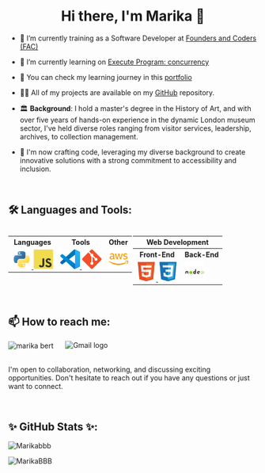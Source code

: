 <h1 align="center">Hi there, I'm Marika 👋</h1>


- 🌱 I’m currently training as a Software Developer at [Founders and Coders (FAC)](https://www.foundersandcoders.com/)
  
- 🧠 I’m currently learning on [Execute Program: concurrency](https://www.executeprogram.com/courses/javascript-concurrency)

- 📓 You can check my learning journey in this [portfolio](https://github.com/FAC29A/Marika_Portfolio/blob/main/README.md)

- 👨‍💻 All of my projects are available on my [GitHub](https://github.com/stars/MarikaBBB/lists/projects) repository.
  
- 🏛️ **Background**: I hold a master's degree in the History of Art, and with over five years of hands-on experience in the dynamic London museum sector, I've held diverse roles ranging from visitor services, leadership, archives, to collection management.

- 🌟 I'm now crafting code, leveraging my diverse background to create innovative solutions with a strong commitment to accessibility and inclusion.
<br>

<h2 align="left">🛠️ Languages and Tools:</h2>
<div style="display: flex; justify-content: space-between;"> 

  <!-- First table -->
 <div style="flex: 1; style="margin-right: 20px;">  
    <table>
      <tr>
        <th>Languages</th>
        <th>Tools</th>
        <th>Other</th>
      </tr>
      <tr>
        <td>
          <a href="https://www.python.org/">
            <img src="https://raw.githubusercontent.com/devicons/devicon/1119b9f84c0290e0f0b38982099a2bd027a48bf1/icons/python/python-original.svg" height="40" width="40" />
          </a>
          <a href="https://developer.mozilla.org/en-US/docs/Web/JavaScript">
            <img src="https://raw.githubusercontent.com/devicons/devicon/1119b9f84c0290e0f0b38982099a2bd027a48bf1/icons/javascript/javascript-original.svg" height="40" width="40" />
          </a>
        </td>
        <td>
          <a href="https://code.visualstudio.com/">
            <img src="https://raw.githubusercontent.com/devicons/devicon/1119b9f84c0290e0f0b38982099a2bd027a48bf1/icons/vscode/vscode-original.svg" height="40" width="40" />
          </a>
          <a href="https://git-scm.com/">
            <img src="https://raw.githubusercontent.com/devicons/devicon/1119b9f84c0290e0f0b38982099a2bd027a48bf1/icons/git/git-original.svg" height="40" width="40" />
          </a>
        </td>
        <td>
          <a href="https://aws.amazon.com/">
            <img src="https://raw.githubusercontent.com/devicons/devicon/1119b9f84c0290e0f0b38982099a2bd027a48bf1/icons/amazonwebservices/amazonwebservices-plain-wordmark.svg" height="40" width="40" />
          </a>
        </td>
      </tr>
    </table>
    </div>
  

  <!-- Second table -->
<div style="flex: 1;">
    <table>
      <tr>
        <th colspan="3">Web Development</th>
      </tr>
      <tr>
        <th>Front-End</th>
        <th>Back-End</th>
      </tr>
      <tr>
        <td>
          <a href="https://developer.mozilla.org/en-US/docs/Web/HTML/Reference">
            <img src="https://raw.githubusercontent.com/devicons/devicon/1119b9f84c0290e0f0b38982099a2bd027a48bf1/icons/html5/html5-original.svg" height="40" width="40" />
          </a>
          <a href="https://developer.mozilla.org/en-US/docs/Web/CSS/Reference">
            <img src="https://raw.githubusercontent.com/devicons/devicon/1119b9f84c0290e0f0b38982099a2bd027a48bf1/icons/css3/css3-original.svg" height="40" width="40" />
          </a>
        </td>
        <td>
          <a href="https://nodejs.org/">
            <img src="https://raw.githubusercontent.com/devicons/devicon/1119b9f84c0290e0f0b38982099a2bd027a48bf1/icons/nodejs/nodejs-original-wordmark.svg" height="40" width="40" />
          </a>
        </td>
      </tr>
    </table>
    </div>
 </div>  
<br>


<h2 align="left">📫 How to reach me:</h2>
<div align="left">
  <a href="https://www.linkedin.com/in/marika-bert/" target="_blank" style="text-decoration: none;">
    <img src="https://raw.githubusercontent.com/rahuldkjain/github-profile-readme-generator/master/src/images/icons/Social/linked-in-alt.svg" alt="marika bert" height="40" width="40" style="vertical-align: middle; margin-right: 20px;">
  </a>
  <a href="mailto:bertellimarika87@gmail.com" style="text-decoration: none; vertical-align: top;">
    <img src="https://logolook.net/wp-content/uploads/2021/06/Gmail-Logo.png" alt="Gmail logo" height="40" width="55">
  </a>
</div>

<br>

I'm open to collaboration, networking, and discussing exciting opportunities. Don't hesitate to reach out if you have any questions or just want to connect.

<br>

<h2 align="left">✨ GitHub Stats ✨:</h2>
<p><img align="left" src="https://github-readme-streak-stats.herokuapp.com/?user=MarikaBBB&" alt="Marikabbb" /></p> 
<br>
<p>&nbsp;<img align="left" src="https://github-readme-stats.vercel.app/api?username=MarikaBBB&show_icons=true&locale=en" alt="MarikaBBB" /></p>


                                                                                                                                                                                                                                                                                                                                                                                                                                                                                                                                                                                                                                                                                                                                                                                                     


<!---
MarikaBBB/MarikaBBB is a ✨ special ✨ repository because its `README.md` (this file) appears on your GitHub profile.
You can click the Preview link to take a look at your changes.

- 👋 Hi, I’m @MarikaBBB
- 👀 I’m interested in ...
- 🌱 I’m currently learning ...
- 💞️ I’m looking to collaborate on ...
- 📫 How to reach me ...

<p align="left"> <a href="https://github.com/ryo-ma/github-profile-trophy"><img src="https://github-profile-trophy.vercel.app/?username=MarikaBBB" alt="MarikaBBB" /></a> </p>
--->
